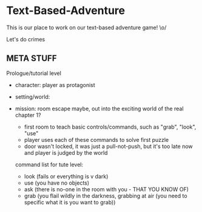 # Text-Based-Adventure
This is our place to work on our text-based adventure game! \o/


Let's do crimes

META STUFF 
-

Prologue/tutorial level
- character: player as protagonist 
- setting/world: 
- mission: room escape maybe, out into the exciting world of the real chapter 1? 
 
  - first room to teach basic controls/commands, such as "grab", "look", "use"
  - player uses each of these commands to solve first puzzle
  - door wasn't locked, it was just a pull-not-push, but it's too late now and player is judged by the world
  
  command list for tute level: 
  - look (fails or everything is v dark)
  - use (you have no objects)
  - ask (there is no-one in the room with you - THAT YOU KNOW OF)
  - grab (you flail wildly in the darkness, grabbing at air (you need to specific what it is you want to grab))
  
  
